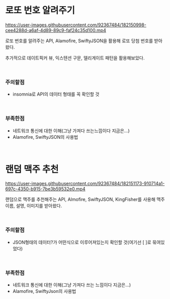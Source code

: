 # 로또 번호 알려주기

https://user-images.githubusercontent.com/92367484/182150998-cee4288d-a6af-4d89-89c9-faf24c35d100.mp4

로또 번호를 알려주는 API, Alamofire, SwiftyJSON을 활용해 로또 당첨 번호를 받아왔다.

추가적으로 데이트픽커 뷰, 익스텐션 구문, 델리게이트 패턴을 활용해보았다.

<br>

### 주의할점

- insomnia로 API의 데이터 형태를 꼭 확인할 것

<br>

### 부족한점

- 네트워크 통신에 대한 이해(그냥 가져다 쓰는느낌이다 지금은...)
- Alamofire, SwiftyJSON의 사용법

<br>

# 랜덤 맥주 추천

https://user-images.githubusercontent.com/92367484/182151173-910714a1-697c-4350-b915-7be3b59532e0.mp4

랜덤으로 맥주를 추천해주는 API, Almofire, SwiftyJSON, KingFisher를 사용해 맥주 이름, 설명, 이미지를 받아왔다.

<br>

### 주의할점

- JSON형태의 데이터?가 어떤식으로 이루어져있는지 확인할 것(여기선 [ ]로 묶여있었다)

<br>

### 부족한점

- 네트워크 통신에 대한 이해(그냥 가져다 쓰는 느낌이다 지금은...)
- Alamofire, SwiftyJson의 사용법

<br>





